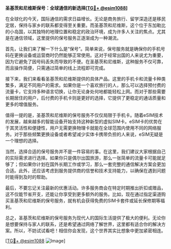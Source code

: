 **圣基茨和尼维斯保号：全球通信的新选择[[TG💪+ @esim1088](https://t.me/s/esim1088)]**

在全球化的今天，国际通信的需求日益增长。无论是商务旅行、留学深造还是移民定居，保持与家乡的联系都变得至关重要。而圣基茨和尼维斯，这个位于东加勒比的小岛国，以其独特的地理位置和稳定的政治环境，成为许多人关注的焦点。尤其是在通信领域，这里提供的保号服务正逐渐成为一种潮流。

首先，让我们来了解一下什么是“保号”。简单来说，保号服务就是确保你的手机号码在更换设备或运营商时仍然能够正常使用。这对于经常出国的人来说尤为重要，因为它避免了因号码丢失而导致的不便。在圣基茨和尼维斯，这种服务不仅可靠，而且操作简便，只需通过简单的线上流程即可完成。

接下来，我们来看看圣基茨和尼维斯提供的具体产品。这里的手机卡和流量卡种类繁多，满足不同用户的需求。如果你是一个喜欢旅行的人，那么可以选择预付费的流量卡，它支持多种语言切换，让你无论身处何地都能轻松上网。而对于那些需要长期居住的用户，后付费的手机卡则是更好的选择，它提供了更稳定的通话质量和更多的增值服务。

值得一提的是，圣基茨和尼维斯的保号服务不仅仅局限于手机卡。随着eSIM技术的发展，越来越多的智能设备开始支持这种新型的虚拟SIM卡。eSIM卡的优势在于其灵活性和便捷性，用户无需更换物理卡就能在全球范围内使用不同的网络服务。对于那些频繁更换设备或者希望减少实体卡携带负担的人来说，eSIM无疑是一个理想的选择。

当然，选择合适的保号服务并不是一件容易的事。在这里，我们建议大家根据自己的实际需求进行选择。如果你只是偶尔出国旅游，那么一张简单的流量卡可能就足够了；但如果你计划在国外长期工作或学习，那么一套完整的通信解决方案会更加合适。此外，还应该考虑到服务提供商的信誉和技术支持能力，以确保在遇到问题时能得到及时的帮助。

最后，不要忘记关注最新的优惠活动。许多服务商会在特定时期推出折扣或赠品，这不仅能节省开支，还能让你享受到更多额外的服务。比如，现在通过指定渠道购买圣基茨和尼维斯的保号服务，就有机会获得免费的SIM卡套件或延长保修期等福利。

总之，圣基茨和尼维斯的保号服务为现代人的国际生活提供了极大的便利。无论你是想要保持与家人的联系，还是希望通过网络了解世界，这里都有适合你的解决方案。所以，不妨试试看吧！相信你会发现，这个世界其实比想象中更加紧密相连。

[[TG💪+ @esim1088](https://t.me/s/esim1088) ![Image](https://i.postimg.cc/4NQfJmqS/Snipaste-2025-05-13-00-14-12.png)]
